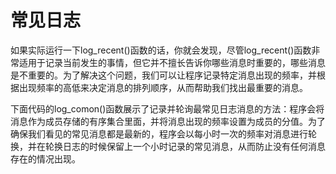 # 常见日志

如果实际运行一下log\_recent\(\)函数的话，你就会发现，尽管log\_recent\(\)函数非常适用于记录当前发生的事情，但它并不擅长告诉你哪些消息时重要的，哪些消息是不重要的。为了解决这个问题，我们可以让程序记录特定消息出现的频率，并根据出现频率的高低来决定消息的排列顺序，从而帮助我们找出最重要的消息。

下面代码的log\_comon\(\)函数展示了记录并轮询最常见日志消息的方法：程序会将消息作为成员存储的有序集合里面，并将消息出现的频率设置为成员的分值。为了确保我们看见的常见消息都是最新的，程序会以每小时一次的频率对消息进行轮换，并在轮换日志的时候保留上一个小时记录的常见消息，从而防止没有任何消息存在的情况出现。

